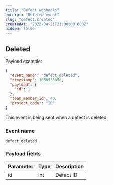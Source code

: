 ```yaml
---
title: "Defect webhooks"
excerpt: "Deleted event"
slug: "defect.created"
createdAt: "2022-04-21T21:00:00.000Z"
hidden: false
---
```


## Deleted

Payload example:

```json
{
  "event_name": "defect.deleted",
  "timestamp": 1650533058,
  "payload": {
    "id": 1
  },
  "team_member_id": 40,
  "project_code": "ID"
}
```

This event is being sent when a defect is deleted.

### Event name

`defect.deleted`

### Payload fields

| Parameter | Type | Description |
|-----------|------|-------------|
| id        | int  | Defect ID   |
